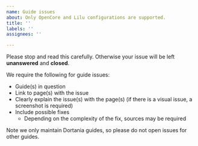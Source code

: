 ```yaml
---
name: Guide issues
about: Only OpenCore and Lilu configurations are supported.
title: ''
labels: ''
assignees: ''

---
```


Please stop and read this carefully. Otherwise your issue will be left **unanswered** and **closed**.

We require the following for guide issues:

* Guide(s) in question
* Link to page(s) with the issue
* Clearly explain the issue(s) with the page(s) (if there is a visual issue, a screenshot is required)
* Include possible fixes
  * Depending on the complexity of the fix, sources may be required
  
Note we only maintain Dortania guides, so please do not open issues for other guides.
